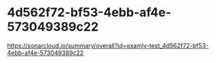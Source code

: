 # 4d562f72-bf53-4ebb-af4e-573049389c22
https://sonarcloud.io/summary/overall?id=examly-test_4d562f72-bf53-4ebb-af4e-573049389c22

